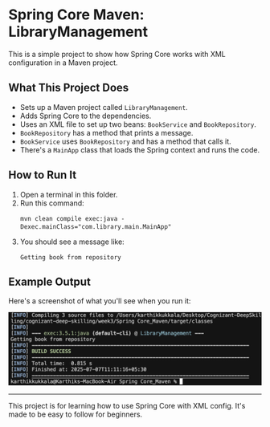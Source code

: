 # Spring Core Maven: LibraryManagement

This is a simple project to show how Spring Core works with XML configuration in a Maven project.

## What This Project Does

- Sets up a Maven project called `LibraryManagement`.
- Adds Spring Core to the dependencies.
- Uses an XML file to set up two beans: `BookService` and `BookRepository`.
- `BookRepository` has a method that prints a message.
- `BookService` uses `BookRepository` and has a method that calls it.
- There's a `MainApp` class that loads the Spring context and runs the code.

## How to Run It

1. Open a terminal in this folder.
2. Run this command:
   ```
   mvn clean compile exec:java -Dexec.mainClass="com.library.main.MainApp"
   ```
3. You should see a message like:
   ```
   Getting book from repository
   ```

## Example Output

Here's a screenshot of what you'll see when you run it:

![Maven Output](maven_output.png)

---
This project is for learning how to use Spring Core with XML config. It's made to be easy to follow for beginners. 